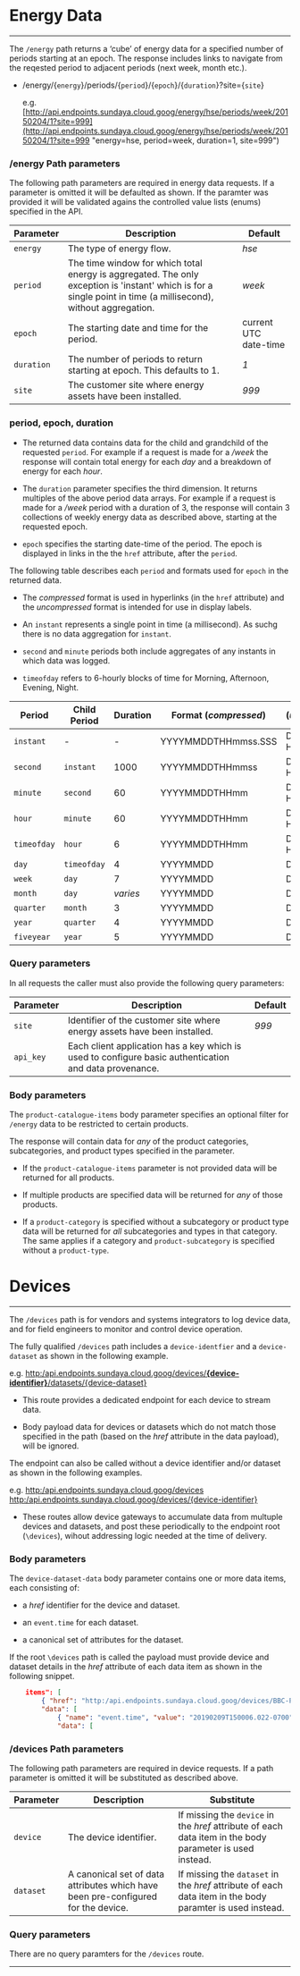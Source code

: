 # Energy Data
---

The `/energy` path returns a ‘cube’ of energy data for a specified number of periods starting at an epoch. The response includes links to navigate from the reqested period to adjacent periods (next week, month etc.). 

- /energy/{`energy`}/periods/{`period`}/{`epoch`}/{`duration`}?site={`site`}

    e.g. [http://api.endpoints.sundaya.cloud.goog/energy/hse/periods/week/20150204/1?site=999](http://api.endpoints.sundaya.cloud.goog/energy/hse/periods/week/20150204/1?site=999 "energy=hse, period=week, duration=1, site=999")

### /energy Path parameters

The following path parameters are required in energy data requests. If a parameter is omitted it will be defaulted as shown. If the paramter was provided it will be validated agains the controlled value lists (enums) specified in the API.     

Parameter | Description | Default
--- | --- | --- 
`energy` | The type of energy flow. | *hse*
`period` | The time window for which total energy is aggregated. The only exception is 'instant' which is for a single point in time (a millisecond), without aggregation. | *week*
`epoch` | The starting date and time for the period. | current UTC date-time
`duration` | The number of periods to return starting at epoch. This defaults to 1. | *1*
`site` | The customer site where energy assets have been installed. | *999*

### period, epoch, duration
- The returned data contains data for the child and grandchild of the requested `period`. For example if a request is made for a */week* the response will contain total energy for each *day* and a breakdown of energy for each *hour*. 

- The `duration` parameter specifies the third dimension. It returns multiples of the above period data arrays. For example if a request is made for a */week* period with a duration of 3, the response will contain 3 collections of weekly energy data as described above, starting at the requested epoch. 

- `epoch` specifies  the starting date-time of the period. The epoch is displayed in links in the the `href` attribute, after the `period`. 

The following table describes each `period` and formats used for `epoch` in the returned data. 

- The *compressed* format is used in hyperlinks (in the `href` attribute) and the *uncompressed* format is intended for use in display labels.

- An `instant` represents a single point in time (a millisecond). As suchg there is no data aggregation for `instant`.

- `second` and `minute` periods both include aggregates of any instants in which data was logged.

- `timeofday` refers to 6-hourly blocks of time for Morning, Afternoon, Evening, Night.

Period | Child Period | Duration | Format (*compressed*) | (*uncompressed*)
--- | --- |--- | --- | --- 
`instant` | - | - | YYYYMMDDTHHmmss.SSS | DD/MM/YY HHmmss.SSS
`second` | `instant` | 1000 | YYYYMMDDTHHmmss | DD/MM/YY HHmm:ss
`minute` | `second` | 60 | YYYYMMDDTHHmm | DD/MM/YY HH:mm
`hour` | `minute` | 60 | YYYYMMDDTHHmm | DD/MM/YY HH:mm
`timeofday` | `hour` | 6 | YYYYMMDDTHHmm | DD/MM/YY HH:mm
`day` | `timeofday` | 4 | YYYYMMDD | DD/MM/YY
`week` | `day` | 7 | YYYYMMDD | DD/MM/YY
`month` | `day` | *varies*  | YYYYMMDD | DD/MM/YY
`quarter` | `month` | 3 | YYYYMMDD | DD/MM/YY
`year` | `quarter` | 4 | YYYYMMDD | DD/MM/YY
`fiveyear` | `year` | 5 | YYYYMMDD | DD/MM/YY

### Query parameters
In all requests the caller must also provide the following query parameters:

Parameter | Description | Default
--- | --- | --- 
`site` | Identifier of the customer site where energy assets have been installed. | *999*
`api_key` | Each client application has a key which is used to configure basic authentication and data provenance. | 

### Body parameters
The `product-catalogue-items` body parameter specifies an optional filter for `/energy` data to be restricted to certain products. 

The response will contain data for *any* of the product categories, subcategories, and product types specified in the parameter. 

- If the `product-catalogue-items` parameter is not provided data will be returned for all products.

- If multiple products are specified data will be returned for *any* of those products.

- If a `product-category` is specified without a subcategory or product type data will be returned for *all* subcategories and types in that category. The same applies if a category and `product-subcategory` is specified without a `product-type`.

# Devices 
---

The `/devices` path is for vendors and systems integrators to log device data, and for field engineers to monitor and control device operation.

The fully qualified `/devices` path includes a `device-identfier` and a `device-dataset` as shown in the following example. 

e.g. [http:/api.endpoints.sundaya.cloud.goog/devices/**{device-identifier}**/datasets/{device-dataset}](http:/api.endpoints.sundaya.cloud.goog/devices/BBC-PR1202-999/datasets/MPPT-SNMP)

- This route provides a dedicated endpoint for each device to stream data. 

- Body payload data for devices or datasets which do not match those specified in the path (based on the *href* attribute in the data payload), will be ignored.

The endpoint can also be called without a device identifier and/or dataset as shown in the following examples. 

e.g. [http:/api.endpoints.sundaya.cloud.goog/devices](http:/api.endpoints.sundaya.cloud.goog/devices)
     [http:/api.endpoints.sundaya.cloud.goog/devices/{device-identifier}](http:/api.endpoints.sundaya.cloud.goog/devices/BBC-PR1202-999)

- These routes allow device gateways to accumulate data from multuple devices and datasets, and post these periodically to the endpoint root (`\devices`), wihout addressing logic needed at the time of delivery. 


### Body parameters

The `device-dataset-data` body parameter contains one or more data items, each consisting of:

- a *href* identifier for the device and dataset.

- an `event.time` for each dataset.

- a canonical set of attributes for the dataset.

If the root `\devices` path is called the payload must provide device and dataset details in the *href* attribute of each data item as shown in the following snippet.

```json
    items": [
        { "href": "http:/api.endpoints.sundaya.cloud.goog/devices/BBC-PR1202-999/datasets/MPPT-SNMP",
        "data": [
            { "name": "event.time", "value": "20190209T150006.022-0700",
            "data": [
```

### /devices Path parameters

The following path parameters are required in device requests. If a path parameter is omitted it will be substituted as described above.    

Parameter | Description | Substitute
--- | --- | --- 
`device` | The device identifier. | If missing the `device` in the *href* attribute of each data item in the body parameter is used instead. 
`dataset` | A canonical set of data attributes which have been pre-configured for the device. | If missing the `dataset` in the *href* attribute of each data item in the body paramter is used instead.

### Query parameters
There are no query paramters for the `/devices` route.




---